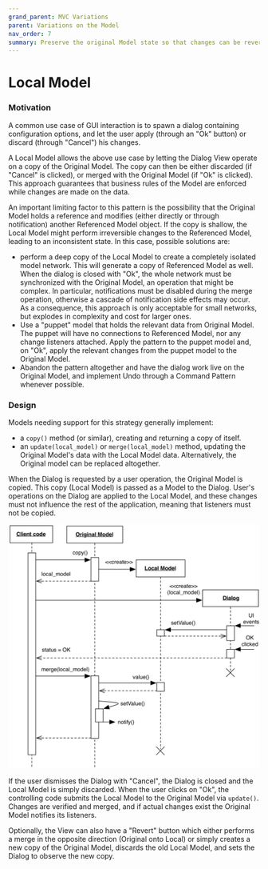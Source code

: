 ```yaml
---
grand_parent: MVC Variations
parent: Variations on the Model
nav_order: 7
summary: Preserve the original Model state so that changes can be reverted.
---
```

# Local Model

### Motivation

A common use case of GUI interaction is to spawn a dialog containing 
configuration options, and let the user apply (through an "Ok" button) or 
discard (through "Cancel") his changes.

A Local Model allows the above use case by letting the Dialog View operate 
on a copy of the Original Model. The copy can then be either discarded 
(if "Cancel" is clicked), or merged with the Original Model (if "Ok" 
is clicked). This approach guarantees that business rules of the Model 
are enforced while changes are made on the data.

An important limiting factor to this pattern is the possibility that 
the Original Model holds a reference and modifies (either directly or
through notification) another Referenced Model object. If the copy is shallow,
the Local Model might perform irreversible changes to the Referenced
Model, leading to an inconsistent state. In this case, possible 
solutions are:

- perform a deep copy of the Local Model to create a completely
  isolated model network. This will generate a copy of Referenced Model as well. 
  When the dialog is closed with "Ok", the whole network must be synchronized 
  with the Original Model, an operation that might be complex. In particular,
  notifications must be disabled during the merge operation, otherwise a cascade 
  of notification side effects may occur. As a consequence, this approach is only
  acceptable for small networks, but explodes in complexity and cost for larger ones.
- Use a "puppet" model that holds the relevant data from Original Model. The puppet 
  will have no connections to Referenced Model, nor any change listeners attached. 
  Apply the pattern to the puppet model and, on "Ok", apply the relevant changes from the
  puppet model to the Original Model.
- Abandon the pattern altogether and have the dialog work live on the Original
  Model, and implement Undo through a Command Pattern whenever possible.


### Design

Models needing support for this strategy generally implement:
- a `copy()` method (or similar), creating and returning a copy of 
  itself.
- an `update(local_model)` or `merge(local_model)` method, updating 
  the Original Model's data with the Local Model data. Alternatively, 
  the Original model can be replaced altogether.

When the Dialog is requested by a user operation, the Original Model is 
copied. This copy (Local Model) is passed as a Model to the Dialog. 
User's operations on the Dialog are applied to the Local Model, and 
these changes must not influence the rest of the application, meaning that listeners must not be copied.

<p align="center">
    <img src="images/local_model/local_model.png" />
</p>


If the user dismisses the Dialog with "Cancel", the Dialog is closed and the 
Local Model is simply discarded. When the user clicks on "Ok", 
the controlling code submits the Local Model to the Original Model 
via `update()`. Changes are verified and merged, and if actual changes 
exist the Original Model notifies its listeners.

Optionally, the View can also have a "Revert" button which either 
performs a merge in the opposite direction (Original onto Local) or 
simply creates a new copy of the Original Model, discards the old 
Local Model, and sets the Dialog to observe the new copy.

